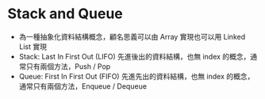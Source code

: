 Stack and Queue
===
* 為一種抽象化資料結構概念，顧名思義可以由 Array 實現也可以用 Linked List 實現
* Stack: Last In First Out (LIFO) 先進後出的資料結構，也無 index 的概念，通常只有兩個方法，Push / Pop
* Queue: First In First Out (FIFO) 先進先出的資料結構，也無 index 的概念，通常只有兩個方法，Enqueue / Dequeue